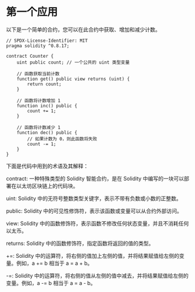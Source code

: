 # 第一个应用

以下是一个简单的合约，您可以在此合约中获取、增加和减少计数。

```solidity
// SPDX-License-Identifier: MIT
pragma solidity ^0.8.17;

contract Counter {
    uint public count; // 一个公共的 uint 类型变量

    // 函数获取当前计数
    function get() public view returns (uint) {
        return count;
    }

    // 函数将计数增加 1
    function inc() public {
        count += 1;
    }

    // 函数将计数减少 1
    function dec() public {
        // 如果计数为 0，则此函数将失败
        count -= 1;
    }
}
```



下面是代码中用到的术语及其解释：

contract: 一种特殊类型的 Solidity 智能合约，是在 Solidity 中编写的一块可以部署在以太坊区块链上的代码块。

uint: Solidity 中的无符号整数类型关键字，表示不带有负数或小数的正整数。

public: Solidity 中的可见性修饰符，表示该函数或变量可以从合约外部访问。

view: Solidity 中的函数修饰符，表示函数不修改任何状态变量，并且不消耗任何以太币。

returns: Solidity 中的函数修饰符，指定函数将返回的值的类型。

+=: Solidity 中的运算符，将右侧的值加上左侧的值，并将结果赋值给左侧的变量。例如，a += b 相当于 a = a + b。

-=: Solidity 中的运算符，将右侧的值从左侧的值中减去，并将结果赋值给左侧的变量。例如，a -= b 相当于 a = a - b。

